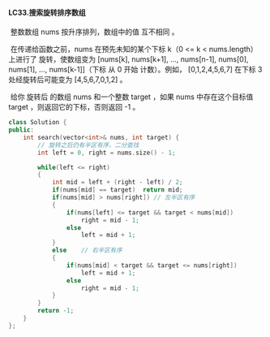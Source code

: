 #### LC33.搜索旋转排序数组

​	整数数组 nums 按升序排列，数组中的值 互不相同 。

​	在传递给函数之前，nums 在预先未知的某个下标 k（0 <= k < nums.length）上进行了 旋转，使数组变为 [nums[k], nums[k+1], ..., nums[n-1], nums[0], nums[1], ..., nums[k-1]]（下标 从 0 开始 计数）。例如， [0,1,2,4,5,6,7] 在下标 3 处经旋转后可能变为 [4,5,6,7,0,1,2] 。

​	给你 旋转后 的数组 nums 和一个整数 target ，如果 nums 中存在这个目标值 target ，则返回它的下标，否则返回 -1 。

 

```c++
class Solution {
public:
    int search(vector<int>& nums, int target) {
        // 旋转之后仍有半区有序，二分查找
        int left = 0, right = nums.size() - 1;

        while(left <= right)
        {
            int mid = left + (right - left) / 2;
            if(nums[mid] == target)  return mid;
            if(nums[mid] > nums[right]) // 左半区有序
            {
                if(nums[left] <= target && target < nums[mid])
                    right = mid - 1;
                else   
                    left = mid + 1;
            }
            else    // 右半区有序
            {
                if(nums[mid] < target && target <= nums[right])
                    left = mid + 1;
                else
                    right = mid - 1;
            }
        }
        return -1;
    }
};
```

